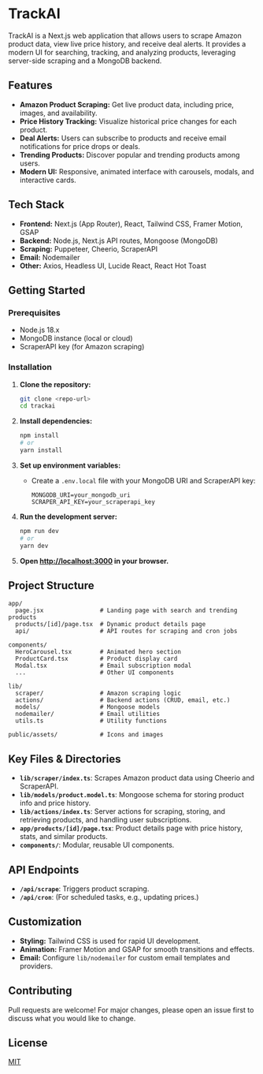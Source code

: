 # TrackAI

TrackAI is a Next.js web application that allows users to scrape Amazon product data, view live price history, and receive deal alerts. It provides a modern UI for searching, tracking, and analyzing products, leveraging server-side scraping and a MongoDB backend.

## Features

- **Amazon Product Scraping:** Get live product data, including price, images, and availability.
- **Price History Tracking:** Visualize historical price changes for each product.
- **Deal Alerts:** Users can subscribe to products and receive email notifications for price drops or deals.
- **Trending Products:** Discover popular and trending products among users.
- **Modern UI:** Responsive, animated interface with carousels, modals, and interactive cards.

## Tech Stack

- **Frontend:** Next.js (App Router), React, Tailwind CSS, Framer Motion, GSAP
- **Backend:** Node.js, Next.js API routes, Mongoose (MongoDB)
- **Scraping:** Puppeteer, Cheerio, ScraperAPI
- **Email:** Nodemailer
- **Other:** Axios, Headless UI, Lucide React, React Hot Toast

## Getting Started

### Prerequisites

- Node.js 18.x
- MongoDB instance (local or cloud)
- ScraperAPI key (for Amazon scraping)

### Installation

1. **Clone the repository:**
   ```bash
   git clone <repo-url>
   cd trackai
   ```

2. **Install dependencies:**
   ```bash
   npm install
   # or
   yarn install
   ```

3. **Set up environment variables:**
   - Create a `.env.local` file with your MongoDB URI and ScraperAPI key:
     ```
     MONGODB_URI=your_mongodb_uri
     SCRAPER_API_KEY=your_scraperapi_key
     ```

4. **Run the development server:**
   ```bash
   npm run dev
   # or
   yarn dev
   ```

5. **Open [http://localhost:3000](http://localhost:3000) in your browser.**

## Project Structure

```
app/
  page.jsx                # Landing page with search and trending products
  products/[id]/page.tsx  # Dynamic product details page
  api/                    # API routes for scraping and cron jobs

components/
  HeroCarousel.tsx        # Animated hero section
  ProductCard.tsx         # Product display card
  Modal.tsx               # Email subscription modal
  ...                     # Other UI components

lib/
  scraper/                # Amazon scraping logic
  actions/                # Backend actions (CRUD, email, etc.)
  models/                 # Mongoose models
  nodemailer/             # Email utilities
  utils.ts                # Utility functions

public/assets/            # Icons and images
```

## Key Files & Directories

- **`lib/scraper/index.ts`**: Scrapes Amazon product data using Cheerio and ScraperAPI.
- **`lib/models/product.model.ts`**: Mongoose schema for storing product info and price history.
- **`lib/actions/index.ts`**: Server actions for scraping, storing, and retrieving products, and handling user subscriptions.
- **`app/products/[id]/page.tsx`**: Product details page with price history, stats, and similar products.
- **`components/`**: Modular, reusable UI components.

## API Endpoints

- **`/api/scrape`**: Triggers product scraping.
- **`/api/cron`**: (For scheduled tasks, e.g., updating prices.)

## Customization

- **Styling:** Tailwind CSS is used for rapid UI development.
- **Animation:** Framer Motion and GSAP for smooth transitions and effects.
- **Email:** Configure `lib/nodemailer` for custom email templates and providers.

## Contributing

Pull requests are welcome! For major changes, please open an issue first to discuss what you would like to change.

## License

[MIT](LICENSE)
